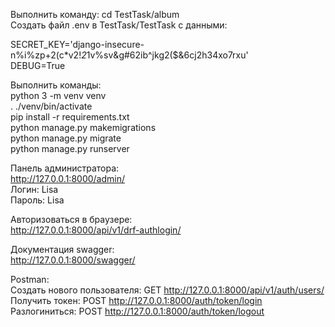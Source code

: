 Выполнить команду: cd TestTask/album  
Создать файл .env в TestTask/TestTask с данными:  
  
SECRET_KEY='django-insecure-n%i%zp+2(c*v2!*2*1v%sv&g#62ib^jkg2($&6cj2h34xo7rxu'  
DEBUG=True  

Выполнить команды:  
python 3 -m venv venv  
. ./venv/bin/activate  
pip install -r requirements.txt  
python manage.py makemigrations  
python manage.py migrate  
python manage.py runserver  
  
Панель администратора:  
http://127.0.0.1:8000/admin/  
Логин: Lisa  
Пароль: Lisa  
  
Авторизоваться в браузере:  
http://127.0.0.1:8000/api/v1/drf-authlogin/  

Документация swagger:  
http://127.0.0.1:8000/swagger/
  
Postman:  
Создать нового пользователя: GET http://127.0.0.1:8000/api/v1/auth/users/  
Получить токен: POST http://127.0.0.1:8000/auth/token/login  
Разлогиниться: POST http://127.0.0.1:8000/auth/token/logout  
